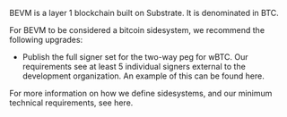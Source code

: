 BEVM is a layer 1 blockchain built on Substrate. It is denominated in BTC.

For BEVM to be considered a bitcoin sidesystem, we recommend the following upgrades:

- Publish the full signer set for the two-way peg for wBTC. Our requirements see at least 5 individual signers external to the development organization. An example of this can be found here. 

For more information on how we define sidesystems, and our minimum technical requirements, see here.